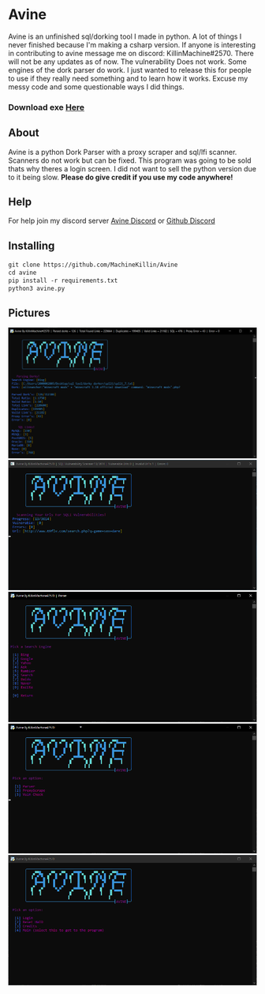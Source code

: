 # Avine
Avine is an unfinished sql/dorking tool I made in python. A lot of things I never finished because I'm making a csharp version. If anyone is interesting in contributing to avine message me on discord: KillinMachine#2570. There will not be any updates as of now. The vulnerability Does not work. Some engines of the dork parser do work. I just wanted to release this for people to use if they really need something and to learn how it works. Excuse my messy code and some questionable ways I did things. 

### Download exe [Here](https://github.com/MachineKillin/Avine/releases/download/v1.0.1/avine.exe)

## About
Avine is a python Dork Parser with a proxy scraper and sql/lfi scanner. Scanners do not work but can be fixed. This program was going to be sold thats why theres a login screen. I did not want to sell the python version due to it being slow. **Please do give credit if you use my code anywhere!**

## Help
For help join my discord server [Avine Discord](https://discord.gg/txytskBP3s) or [Github Discord](https://discord.com/invite/JcAvQc797r)

## Installing
```
git clone https://github.com/MachineKillin/Avine
cd avine
pip install -r requirements.txt
python3 avine.py
```

## Pictures
![](pictures/parser.png)
![](pictures/sqliscan.png)
![](pictures/engines.png)
![](pictures/modules.png)
![](pictures/login.png)
